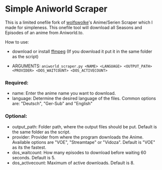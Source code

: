 # Simple Aniworld Scraper

This is a limited onefile fork of [wolfswolke](https://github.com/wolfswolke)'s Anime/Serien Scraper which I made for simpleness.
This onefile tool will download all Seasons and Episodes of an anime from Aniworld.to.


How to use:

- download or install [ffmpeg](https://ffmpeg.org) (If you download it put it in the same folder as the script)
  
- ARGUMENTS: `aniworld_scraper.py <NAME> <LANGUAGE> <OUTPUT_PATH> <PROVIDER> <DOS_WAITCOUNT> <DOS_ACTIVECOUNT>`
  
### Required:

- name: Enter the anime name you want to download.
- language: Determine the desired language of the files. Common options are: "Deutsch", "Ger-Sub" and "English"

### Optional:

- output_path: Folder path, where the output files should be put. Default is the same folder as the script.
- provider: Provider from where the program downloads the Anime. Available options are "VOE", "Streamtape" or "Vidoza". Default is "VOE" as its the fastest.
- dos_waitcount: How many episodes to download before waiting 60 seconds. Default is 5.
- dos_activecount: Maximum of active downloads. Default is 8.
